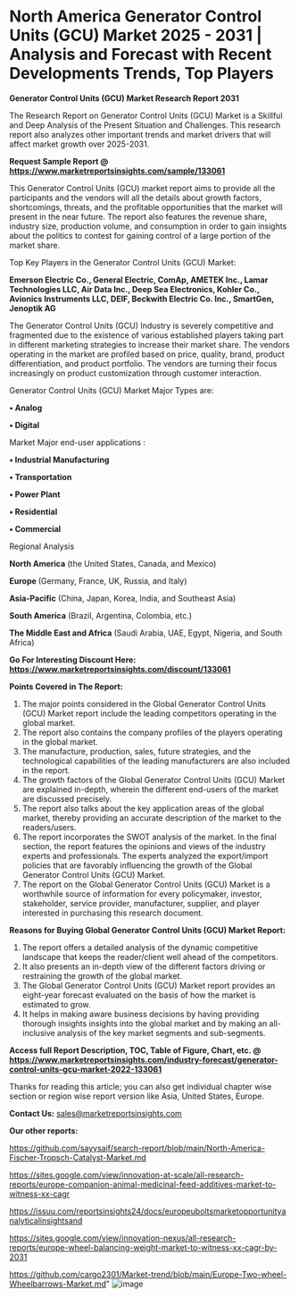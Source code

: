 # North America Generator Control Units (GCU) Market 2025 - 2031 | Analysis and Forecast with Recent Developments Trends, Top Players

<strong>Generator Control Units (GCU) Market Research Report 2031</strong>

The Research Report on Generator Control Units (GCU) Market is a Skillful and Deep Analysis of the Present Situation and Challenges. This research report also analyzes other important trends and market drivers that will affect market growth over 2025-2031.

<strong>Request Sample Report @ <a href=https://www.marketreportsinsights.com/sample/133061>https://www.marketreportsinsights.com/sample/133061</a></strong>

This Generator Control Units (GCU) market report aims to provide all the participants and the vendors will all the details about growth factors, shortcomings, threats, and the profitable opportunities that the market will present in the near future. The report also features the revenue share, industry size, production volume, and consumption in order to gain insights about the politics to contest for gaining control of a large portion of the market share.

Top Key Players in the Generator Control Units (GCU) Market:

<strong>Emerson Electric Co., General Electric, ComAp, AMETEK Inc., Lamar Technologies LLC, Air Data Inc., Deep Sea Electronics, Kohler Co., Avionics Instruments LLC, DEIF, Beckwith Electric Co. Inc., SmartGen, Jenoptik AG</strong>

The Generator Control Units (GCU) Industry is severely competitive and fragmented due to the existence of various established players taking part in different marketing strategies to increase their market share. The vendors operating in the market are profiled based on price, quality, brand, product differentiation, and product portfolio. The vendors are turning their focus increasingly on product customization through customer interaction.

Generator Control Units (GCU) Market Major Types are:

<strong>• Analog

• Digital</strong>

Market Major end-user applications :

<strong>• Industrial Manufacturing

• Transportation

• Power Plant

• Residential

• Commercial</strong>

Regional Analysis

</u><strong><b>North America</b></strong> (the United States, Canada, and Mexico)

<strong><b>Europe </b></strong>(Germany, France, UK, Russia, and Italy)

<strong><b>Asia-Pacific</b></strong> (China, Japan, Korea, India, and Southeast Asia)

<strong><b>South America</b></strong> (Brazil, Argentina, Colombia, etc.)

<strong><b>The Middle East and Africa</b></strong> (Saudi Arabia, UAE, Egypt, Nigeria, and South Africa)

<strong>Go For Interesting Discount Here: <a href=https://www.marketreportsinsights.com/discount/133061>https://www.marketreportsinsights.com/discount/133061</a></strong>

<strong>Points Covered in The Report:</strong>
<ol>
  <li>The major points considered in the Global Generator Control Units (GCU) Market report include the leading competitors operating in the global market.</li>
  <li>The report also contains the company profiles of the players operating in the global market.</li>
  <li>The manufacture, production, sales, future strategies, and the technological capabilities of the leading manufacturers are also included in the report.</li>
  <li>The growth factors of the Global Generator Control Units (GCU) Market are explained in-depth, wherein the different end-users of the market are discussed precisely.</li>
  <li>The report also talks about the key application areas of the global market, thereby providing an accurate description of the market to the readers/users.</li>
  <li>The report incorporates the SWOT analysis of the market. In the final section, the report features the opinions and views of the industry experts and professionals. The experts analyzed the export/import policies that are favorably influencing the growth of the Global Generator Control Units (GCU) Market.</li>
  <li>The report on the Global Generator Control Units (GCU) Market is a worthwhile source of information for every policymaker, investor, stakeholder, service provider, manufacturer, supplier, and player interested in purchasing this research document.</li>
</ol>
<strong>Reasons for Buying Global Generator Control Units (GCU) Market Report:</strong>

<ol>
  <li>The report offers a detailed analysis of the dynamic competitive landscape that keeps the reader/client well ahead of the competitors.</li>
  <li>It also presents an in-depth view of the different factors driving or restraining the growth of the global market.</li>
  <li>The Global Generator Control Units (GCU) Market report provides an eight-year forecast evaluated on the basis of how the market is estimated to grow.</li>
  <li>It helps in making aware business decisions by having providing thorough insights insights into the global market and by making an all-inclusive analysis of the key market segments and sub-segments.</li>
</ol>
<strong>Access full Report Description, TOC, Table of Figure, Chart, etc. @ <a href=https://www.marketreportsinsights.com/industry-forecast/generator-control-units-gcu-market-2022-133061>https://www.marketreportsinsights.com/industry-forecast/generator-control-units-gcu-market-2022-133061</a></strong>


Thanks for reading this article; you can also get individual chapter wise section or region wise report version like Asia, United States, Europe.

<strong>Contact Us:</strong>
sales@marketreportsinsights.com

<strong>Our other reports:</strong>

<a href=https://github.com/sayysaif/search-report/blob/main/North-America-Fischer-Tropsch-Catalyst-Market.md>https://github.com/sayysaif/search-report/blob/main/North-America-Fischer-Tropsch-Catalyst-Market.md</a>

<a href=https://sites.google.com/view/innovation-at-scale/all-research-reports/europe-companion-animal-medicinal-feed-additives-market-to-witness-xx-cagr>https://sites.google.com/view/innovation-at-scale/all-research-reports/europe-companion-animal-medicinal-feed-additives-market-to-witness-xx-cagr</a>

<a href=https://issuu.com/reportsinsights24/docs/europeuboltsmarketopportunityanalyticalinsightsand>https://issuu.com/reportsinsights24/docs/europeuboltsmarketopportunityanalyticalinsightsand</a>

<a href=https://sites.google.com/view/innovation-nexus/all-research-reports/europe-wheel-balancing-weight-market-to-witness-xx-cagr-by-2031>https://sites.google.com/view/innovation-nexus/all-research-reports/europe-wheel-balancing-weight-market-to-witness-xx-cagr-by-2031</a>

<a href=https://github.com/cargo2301/Market-trend/blob/main/Europe-Two-wheel-Wheelbarrows-Market.md>https://github.com/cargo2301/Market-trend/blob/main/Europe-Two-wheel-Wheelbarrows-Market.md</a>"
![image](https://github.com/user-attachments/assets/6372df29-57fb-4d6b-8ce6-66dbd2efbe89)
